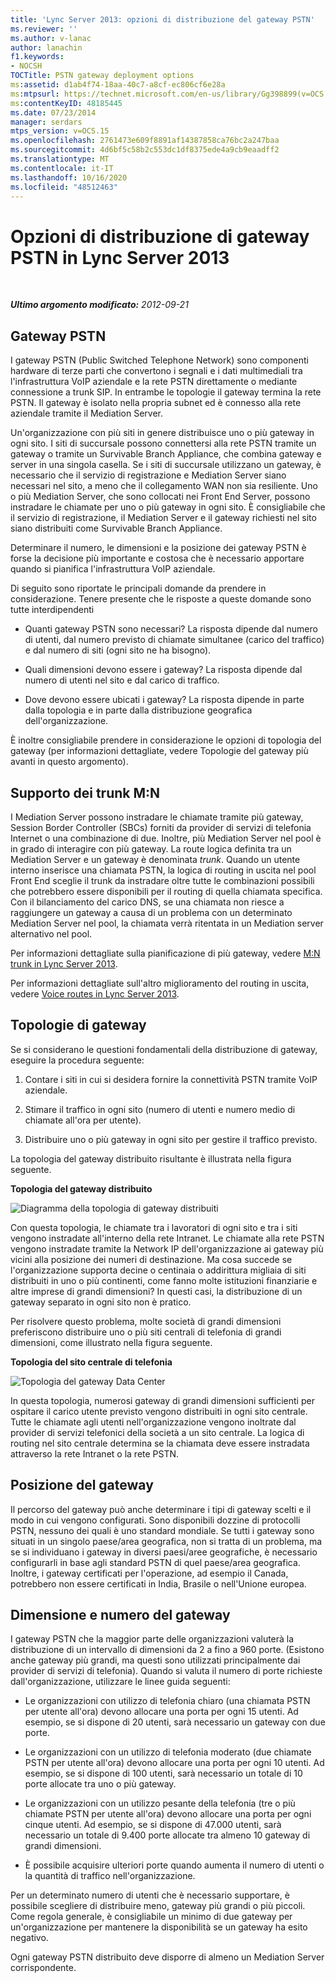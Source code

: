 ```yaml
---
title: 'Lync Server 2013: opzioni di distribuzione del gateway PSTN'
ms.reviewer: ''
ms.author: v-lanac
author: lanachin
f1.keywords:
- NOCSH
TOCTitle: PSTN gateway deployment options
ms:assetid: d1ab4f74-18aa-40c7-a8cf-ec806cf6e28a
ms:mtpsurl: https://technet.microsoft.com/en-us/library/Gg398899(v=OCS.15)
ms:contentKeyID: 48185445
ms.date: 07/23/2014
manager: serdars
mtps_version: v=OCS.15
ms.openlocfilehash: 2761473e609f8891af14387858ca76bc2a247baa
ms.sourcegitcommit: 4d6bf5c58b2c553dc1df8375ede4a9cb9eaadff2
ms.translationtype: MT
ms.contentlocale: it-IT
ms.lasthandoff: 10/16/2020
ms.locfileid: "48512463"
---
```

# <a name="pstn-gateway-deployment-options-in-lync-server-2013"></a>Opzioni di distribuzione di gateway PSTN in Lync Server 2013

<div data-xmlns="http://www.w3.org/1999/xhtml">

<div class="topic" data-xmlns="http://www.w3.org/1999/xhtml" data-msxsl="urn:schemas-microsoft-com:xslt" data-cs="https://msdn.microsoft.com/">

<div data-asp="https://msdn2.microsoft.com/asp">



</div>

<div id="mainSection">

<div id="mainBody">

<span> </span>

_**Ultimo argomento modificato:** 2012-09-21_

<div>

## <a name="pstn-gateways"></a>Gateway PSTN

I gateway PSTN (Public Switched Telephone Network) sono componenti hardware di terze parti che convertono i segnali e i dati multimediali tra l'infrastruttura VoIP aziendale e la rete PSTN direttamente o mediante connessione a trunk SIP. In entrambe le topologie il gateway termina la rete PSTN. Il gateway è isolato nella propria subnet ed è connesso alla rete aziendale tramite il Mediation Server.

Un'organizzazione con più siti in genere distribuisce uno o più gateway in ogni sito. I siti di succursale possono connettersi alla rete PSTN tramite un gateway o tramite un Survivable Branch Appliance, che combina gateway e server in una singola casella. Se i siti di succursale utilizzano un gateway, è necessario che il servizio di registrazione e Mediation Server siano necessari nel sito, a meno che il collegamento WAN non sia resiliente. Uno o più Mediation Server, che sono collocati nei Front End Server, possono instradare le chiamate per uno o più gateway in ogni sito. È consigliabile che il servizio di registrazione, il Mediation Server e il gateway richiesti nel sito siano distribuiti come Survivable Branch Appliance.

Determinare il numero, le dimensioni e la posizione dei gateway PSTN è forse la decisione più importante e costosa che è necessario apportare quando si pianifica l'infrastruttura VoIP aziendale.

Di seguito sono riportate le principali domande da prendere in considerazione. Tenere presente che le risposte a queste domande sono tutte interdipendenti

  - Quanti gateway PSTN sono necessari? La risposta dipende dal numero di utenti, dal numero previsto di chiamate simultanee (carico del traffico) e dal numero di siti (ogni sito ne ha bisogno).

  - Quali dimensioni devono essere i gateway? La risposta dipende dal numero di utenti nel sito e dal carico di traffico.

  - Dove devono essere ubicati i gateway? La risposta dipende in parte dalla topologia e in parte dalla distribuzione geografica dell'organizzazione.

È inoltre consigliabile prendere in considerazione le opzioni di topologia del gateway (per informazioni dettagliate, vedere Topologie del gateway più avanti in questo argomento).

<div>

## <a name="mn-trunk-support"></a>Supporto dei trunk M:N

I Mediation Server possono instradare le chiamate tramite più gateway, Session Border Controller (SBCs) forniti da provider di servizi di telefonia Internet o una combinazione di due. Inoltre, più Mediation Server nel pool è in grado di interagire con più gateway. La route logica definita tra un Mediation Server e un gateway è denominata *trunk*. Quando un utente interno inserisce una chiamata PSTN, la logica di routing in uscita nel pool Front End sceglie il trunk da instradare oltre tutte le combinazioni possibili che potrebbero essere disponibili per il routing di quella chiamata specifica. Con il bilanciamento del carico DNS, se una chiamata non riesce a raggiungere un gateway a causa di un problema con un determinato Mediation Server nel pool, la chiamata verrà ritentata in un Mediation server alternativo nel pool.

Per informazioni dettagliate sulla pianificazione di più gateway, vedere [M:N trunk in Lync Server 2013](lync-server-2013-m-n-trunk.md).

Per informazioni dettagliate sull'altro miglioramento del routing in uscita, vedere [Voice routes in Lync Server 2013](lync-server-2013-voice-routes.md).

</div>

<div>

## <a name="gateway-topologies"></a>Topologie di gateway

Se si considerano le questioni fondamentali della distribuzione di gateway, eseguire la procedura seguente:

1.  Contare i siti in cui si desidera fornire la connettività PSTN tramite VoIP aziendale.

2.  Stimare il traffico in ogni sito (numero di utenti e numero medio di chiamate all'ora per utente).

3.  Distribuire uno o più gateway in ogni sito per gestire il traffico previsto.

La topologia del gateway distribuito risultante è illustrata nella figura seguente.

**Topologia del gateway distribuito**

![Diagramma della topologia di gateway distribuiti](images/Gg398899.f0f65a0b-a462-491a-878b-4d4bf0a96f6d(OCS.15).jpg "Diagramma della topologia di gateway distribuiti")

Con questa topologia, le chiamate tra i lavoratori di ogni sito e tra i siti vengono instradate all'interno della rete Intranet. Le chiamate alla rete PSTN vengono instradate tramite la Network IP dell'organizzazione ai gateway più vicini alla posizione dei numeri di destinazione. Ma cosa succede se l'organizzazione supporta decine o centinaia o addirittura migliaia di siti distribuiti in uno o più continenti, come fanno molte istituzioni finanziarie e altre imprese di grandi dimensioni? In questi casi, la distribuzione di un gateway separato in ogni sito non è pratico.

Per risolvere questo problema, molte società di grandi dimensioni preferiscono distribuire uno o più siti centrali di telefonia di grandi dimensioni, come illustrato nella figura seguente.

**Topologia del sito centrale di telefonia**

![Topologia del gateway Data Center](images/Gg398899.927f4808-bf74-405a-be20-2cd9cd87af6d(OCS.15).jpg "Topologia del gateway Data Center")

In questa topologia, numerosi gateway di grandi dimensioni sufficienti per ospitare il carico utente previsto vengono distribuiti in ogni sito centrale. Tutte le chiamate agli utenti nell'organizzazione vengono inoltrate dal provider di servizi telefonici della società a un sito centrale. La logica di routing nel sito centrale determina se la chiamata deve essere instradata attraverso la rete Intranet o la rete PSTN.

</div>

<div>

## <a name="gateway-location"></a>Posizione del gateway

Il percorso del gateway può anche determinare i tipi di gateway scelti e il modo in cui vengono configurati. Sono disponibili dozzine di protocolli PSTN, nessuno dei quali è uno standard mondiale. Se tutti i gateway sono situati in un singolo paese/area geografica, non si tratta di un problema, ma se si individuano i gateway in diversi paesi/aree geografiche, è necessario configurarli in base agli standard PSTN di quel paese/area geografica. Inoltre, i gateway certificati per l'operazione, ad esempio il Canada, potrebbero non essere certificati in India, Brasile o nell'Unione europea.

</div>

<div>

## <a name="gateway-size-and-number"></a>Dimensione e numero del gateway

I gateway PSTN che la maggior parte delle organizzazioni valuterà la distribuzione di un intervallo di dimensioni da 2 a fino a 960 porte. (Esistono anche gateway più grandi, ma questi sono utilizzati principalmente dai provider di servizi di telefonia). Quando si valuta il numero di porte richieste dall'organizzazione, utilizzare le linee guida seguenti:

  - Le organizzazioni con utilizzo di telefonia chiaro (una chiamata PSTN per utente all'ora) devono allocare una porta per ogni 15 utenti. Ad esempio, se si dispone di 20 utenti, sarà necessario un gateway con due porte.

  - Le organizzazioni con un utilizzo di telefonia moderato (due chiamate PSTN per utente all'ora) devono allocare una porta per ogni 10 utenti. Ad esempio, se si dispone di 100 utenti, sarà necessario un totale di 10 porte allocate tra uno o più gateway.

  - Le organizzazioni con un utilizzo pesante della telefonia (tre o più chiamate PSTN per utente all'ora) devono allocare una porta per ogni cinque utenti. Ad esempio, se si dispone di 47.000 utenti, sarà necessario un totale di 9.400 porte allocate tra almeno 10 gateway di grandi dimensioni.

  - È possibile acquisire ulteriori porte quando aumenta il numero di utenti o la quantità di traffico nell'organizzazione.

Per un determinato numero di utenti che è necessario supportare, è possibile scegliere di distribuire meno, gateway più grandi o più piccoli. Come regola generale, è consigliabile un minimo di due gateway per un'organizzazione per mantenere la disponibilità se un gateway ha esito negativo.

Ogni gateway PSTN distribuito deve disporre di almeno un Mediation Server corrispondente.

</div>

</div>

</div>

<span> </span>

</div>

</div>

</div>

